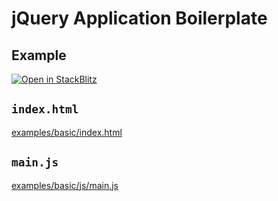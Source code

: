 # jQuery Application Boilerplate

## Example

[![Open in StackBlitz](https://developer.stackblitz.com/img/open_in_stackblitz.svg)](https://stackblitz.com/fork/github/nick-lai/jquery-application-boilerplate?file=examples/basic/js/main.js)

## `index.html`

[examples/basic/index.html](./examples/basic/index.html)

## `main.js`

[examples/basic/js/main.js](./examples/basic/js/main.js)
